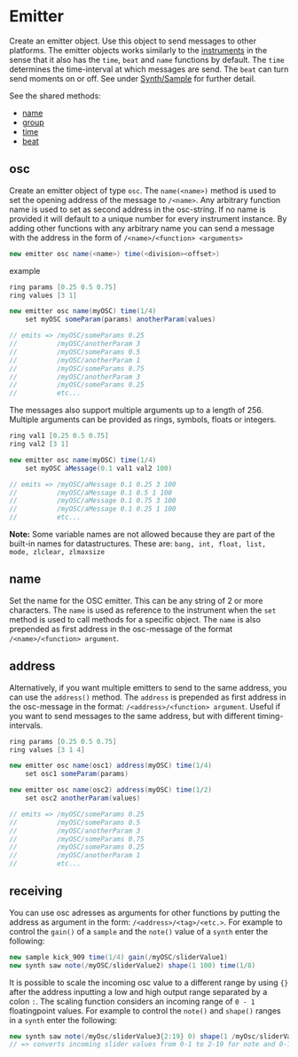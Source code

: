 # Emitter

Create an emitter object. Use this object to send messages to other platforms. The emitter objects works similarly to the [instruments](./02-instrument.md) in the sense that it also has the `time`, `beat` and `name` functions by default. The `time` determines the time-interval at which messages are send. The `beat` can turn send moments on or off. See under [Synth/Sample](#synthsample-functions) for further detail.

See the shared methods:
- [name](./02-instrument.md#name)
- [group](./02-instrument.md#group)
- [time](./02-instrument.md#time)
- [beat](./02-instrument.md#beat)

## osc

Create an emitter object of type `osc`. The `name(<name>)` method is used to set the opening address of the message to `/<name>`. Any arbitrary function name is used to set as second address in the osc-string. If no name is provided it will default to a unique number for every instrument instance. By adding other functions with any arbitrary name you can send a message with the address in the form of `/<name>/<function> <arguments>`

```java
new emitter osc name(<name>) time(<division><offset>)
```
example
```java
ring params [0.25 0.5 0.75]
ring values [3 1]

new emitter osc name(myOSC) time(1/4) 
	set myOSC someParam(params) anotherParam(values)

// emits => /myOSC/someParams 0.25
//          /myOSC/anotherParam 3
//          /myOSC/someParams 0.5
//          /myOSC/anotherParam 1
//          /myOSC/someParams 0.75
//          /myOSC/anotherParam 3
//          /myOSC/someParams 0.25
//          etc...
```

The messages also support multiple arguments up to a length of 256. Multiple arguments can be provided as rings, symbols, floats or integers.

```java
ring val1 [0.25 0.5 0.75]
ring val2 [3 1]

new emitter osc name(myOSC) time(1/4)
	set myOSC aMessage(0.1 val1 val2 100)

// emits => /myOSC/aMessage 0.1 0.25 3 100
//          /myOSC/aMessage 0.1 0.5 1 100
//          /myOSC/aMessage 0.1 0.75 3 100
//          /myOSC/aMessage 0.1 0.25 1 100
//          etc...
```

**Note:** Some variable names are not allowed because they are part of the built-in names for datastructures. These are: `bang, int, float, list, mode, zlclear, zlmaxsize`

## name

Set the name for the OSC emitter. This can be any string of 2 or more characters. The `name` is used as reference to the instrument when the `set` method is used to call methods for a specific object. The `name` is also prepended as first address in the osc-message of the format `/<name>/<function> argument`.

## address

Alternatively, if you want multiple emitters to send to the same address, you can use the `address()` method. The `address` is prepended as first address in the osc-message in the format: `/<address>/<function> argument`. Useful if you want to send messages to the same address, but with different timing-intervals.

```java
ring params [0.25 0.5 0.75]
ring values [3 1 4]

new emitter osc name(osc1) address(myOSC) time(1/4) 
	set osc1 someParam(params)

new emitter osc name(osc2) address(myOSC) time(1/2)
	set osc2 anotherParam(values)

// emits => /myOSC/someParams 0.25
//          /myOSC/someParams 0.5
//          /myOSC/anotherParam 3
//          /myOSC/someParams 0.75
//          /myOSC/someParams 0.25
//          /myOSC/anotherParam 1
//          etc...
```

## receiving

You can use osc adresses as arguments for other functions by putting the address as argument in the form: `/<address>/<tag>/<etc.>`. For example to control the `gain()` of a `sample` and the `note()` value of a `synth` enter the following:

```java
new sample kick_909 time(1/4) gain(/myOSC/sliderValue1)
new synth saw note(/myOSC/sliderValue2) shape(1 100) time(1/8)
```

It is possible to scale the incoming osc value to a different range by using `{}` after the address inputting a low and high output range separated by a colon `:`. The scaling function considers an incoming range of `0 - 1` floatingpoint values. For example to control the `note()` and `shape()` ranges in a `synth` enter the following:

```java
new synth saw note(/myOsc/sliderValue3{2:19} 0) shape(1 /myOsc/sliderValue4{50:500}) 
// => converts incoming slider values from 0-1 to 2-19 for note and 0-1 to 50-500 for note length
```
